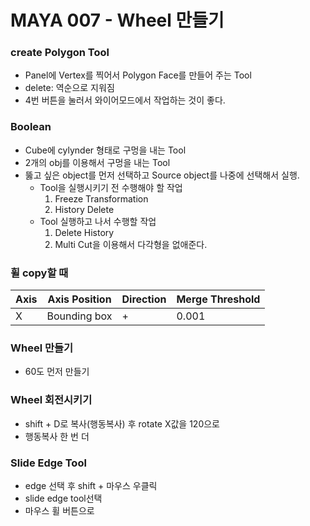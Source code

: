 # MAYA 007 - Wheel 만들기


### create Polygon Tool
* Panel에 Vertex를 찍어서 Polygon Face를 만들어 주는 Tool
* delete: 역순으로 지워짐
* 4번 버튼을 눌러서 와이어모드에서 작업하는 것이 좋다.

### Boolean
* Cube에 cylynder 형태로 구멍을 내는 Tool
* 2개의 obj를 이용해서 구멍을 내는 Tool
* 뚫고 싶은 object를 먼저 선택하고 Source object를 나중에 선택해서 실행.
  * Tool을 실행시키기 전 수행해야 할 작업
    1. Freeze Transformation
    1. History Delete
  * Tool 실행하고 나서 수행할 작업
    1. Delete History
    1. Multi Cut을 이용해서 다각형을 없애준다.
   
### 휠 copy할 때
 Axis|Axis Position|Direction|Merge Threshold
 ---|---|---|---
 X|Bounding box|+|0.001
  
### Wheel 만들기
* 60도 먼저 만들기

### Wheel 회전시키기
* shift + D로 복사(행동복사) 후 rotate X값을 120으로
* 행동복사 한 번 더

### Slide Edge Tool
* edge 선택 후 shift + 마우스 우클릭
* slide edge tool선택
* 마우스 휠 버튼으로 
